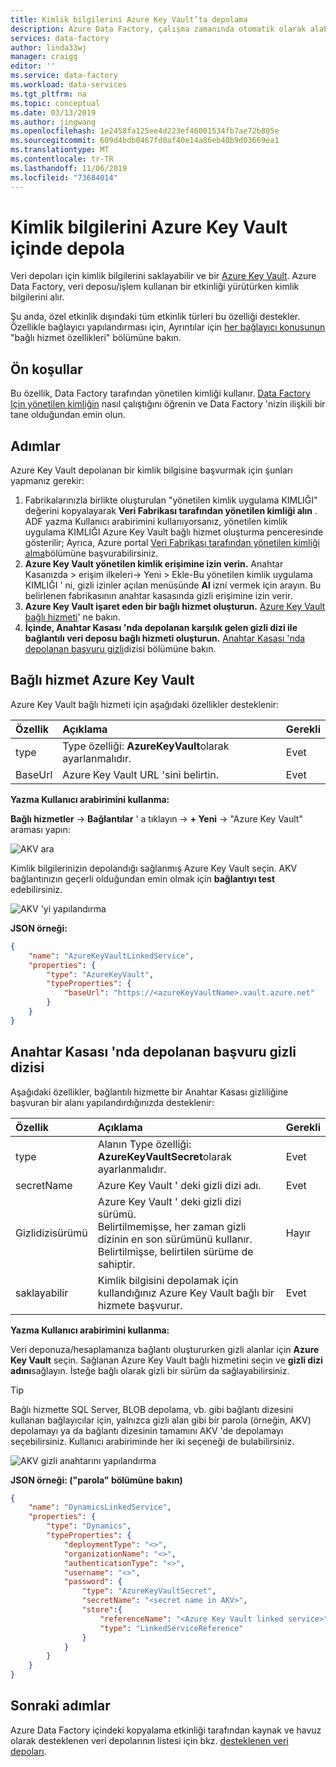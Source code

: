 ```yaml
---
title: Kimlik bilgilerini Azure Key Vault’ta depolama
description: Azure Data Factory, çalışma zamanında otomatik olarak alabileceği bir Azure Anahtar Kasası 'nda kullanılan veri depoları için kimlik bilgilerini nasıl depolayacağınızı öğrenin.
services: data-factory
author: linda33wj
manager: craigg
editor: ''
ms.service: data-factory
ms.workload: data-services
ms.tgt_pltfrm: na
ms.topic: conceptual
ms.date: 03/13/2019
ms.author: jingwang
ms.openlocfilehash: 1e2458fa125ee4d223ef46001534fb7ae72b805e
ms.sourcegitcommit: 609d4bdb0467fd0af40e14a86eb40b9d03669ea1
ms.translationtype: MT
ms.contentlocale: tr-TR
ms.lasthandoff: 11/06/2019
ms.locfileid: "73684014"
---
```

# <a name="store-credential-in-azure-key-vault"></a>Kimlik bilgilerini Azure Key Vault içinde depola

Veri depoları için kimlik bilgilerini saklayabilir ve bir [Azure Key Vault](../key-vault/key-vault-overview.md). Azure Data Factory, veri deposu/işlem kullanan bir etkinliği yürütürken kimlik bilgilerini alır.

Şu anda, özel etkinlik dışındaki tüm etkinlik türleri bu özelliği destekler. Özellikle bağlayıcı yapılandırması için, Ayrıntılar için [her bağlayıcı konusunun](copy-activity-overview.md#supported-data-stores-and-formats) "bağlı hizmet özellikleri" bölümüne bakın.

## <a name="prerequisites"></a>Ön koşullar

Bu özellik, Data Factory tarafından yönetilen kimliği kullanır. [Data Factory Için yönetilen kimliğin](data-factory-service-identity.md) nasıl çalıştığını öğrenin ve Data Factory 'nizin ilişkili bir tane olduğundan emin olun.

## <a name="steps"></a>Adımlar

Azure Key Vault depolanan bir kimlik bilgisine başvurmak için şunları yapmanız gerekir:

1. Fabrikalarınızla birlikte oluşturulan "yönetilen kimlik uygulama KIMLIĞI" değerini kopyalayarak **Veri Fabrikası tarafından yönetilen kimliği alın** . ADF yazma Kullanıcı arabirimini kullanıyorsanız, yönetilen kimlik uygulama KIMLIĞI Azure Key Vault bağlı hizmet oluşturma penceresinde gösterilir; Ayrıca, Azure portal [Veri Fabrikası tarafından yönetilen kimliği alma](data-factory-service-identity.md#retrieve-managed-identity)bölümüne başvurabilirsiniz.
2. **Azure Key Vault yönetilen kimlik erişimine izin verin.** Anahtar Kasanızda > erişim ilkeleri-> Yeni > Ekle-Bu yönetilen kimlik uygulama KIMLIĞI ' ni, gizli izinler açılan menüsünde **Al** izni vermek için arayın. Bu belirlenen fabrikasının anahtar kasasında gizli erişimine izin verir.
3. **Azure Key Vault işaret eden bir bağlı hizmet oluşturun.** [Azure Key Vault bağlı hizmeti](#azure-key-vault-linked-service)' ne bakın.
4. **İçinde, Anahtar Kasası 'nda depolanan karşılık gelen gizli dizi ile bağlantılı veri deposu bağlı hizmeti oluşturun.** [Anahtar Kasası 'nda depolanan başvuru gizli](#reference-secret-stored-in-key-vault)dizisi bölümüne bakın.

## <a name="azure-key-vault-linked-service"></a>Bağlı hizmet Azure Key Vault

Azure Key Vault bağlı hizmeti için aşağıdaki özellikler desteklenir:

| Özellik | Açıklama | Gerekli |
|:--- |:--- |:--- |
| type | Type özelliği: **AzureKeyVault**olarak ayarlanmalıdır. | Evet |
| BaseUrl | Azure Key Vault URL 'sini belirtin. | Evet |

**Yazma Kullanıcı arabirimini kullanma:**

**Bağlı hizmetler** -> **Bağlantılar** ' a tıklayın ->  **+ Yeni** -> "Azure Key Vault" araması yapın:

![AKV ara](media/store-credentials-in-key-vault/search-akv.png)

Kimlik bilgilerinizin depolandığı sağlanmış Azure Key Vault seçin. AKV bağlantınızın geçerli olduğundan emin olmak için **bağlantıyı test** edebilirsiniz. 

![AKV 'yi yapılandırma](media/store-credentials-in-key-vault/configure-akv.png)

**JSON örneği:**

```json
{
    "name": "AzureKeyVaultLinkedService",
    "properties": {
        "type": "AzureKeyVault",
        "typeProperties": {
            "baseUrl": "https://<azureKeyVaultName>.vault.azure.net"
        }
    }
}
```

## <a name="reference-secret-stored-in-key-vault"></a>Anahtar Kasası 'nda depolanan başvuru gizli dizisi

Aşağıdaki özellikler, bağlantılı hizmette bir Anahtar Kasası gizliliğine başvuran bir alanı yapılandırdığınızda desteklenir:

| Özellik | Açıklama | Gerekli |
|:--- |:--- |:--- |
| type | Alanın Type özelliği: **AzureKeyVaultSecret**olarak ayarlanmalıdır. | Evet |
| secretName | Azure Key Vault ' deki gizli dizi adı. | Evet |
| Gizlidizisürümü | Azure Key Vault ' deki gizli dizi sürümü.<br/>Belirtilmemişse, her zaman gizli dizinin en son sürümünü kullanır.<br/>Belirtilmişse, belirtilen sürüme de sahiptir.| Hayır |
| saklayabilir | Kimlik bilgisini depolamak için kullandığınız Azure Key Vault bağlı bir hizmete başvurur. | Evet |

**Yazma Kullanıcı arabirimini kullanma:**

Veri deponuza/hesaplamanıza bağlantı oluştururken gizli alanlar için **Azure Key Vault** seçin. Sağlanan Azure Key Vault bağlı hizmetini seçin ve **gizli dizi adını**sağlayın. İsteğe bağlı olarak gizli bir sürüm da sağlayabilirsiniz. 

>[!TIP]
>Bağlı hizmette SQL Server, BLOB depolama, vb. gibi bağlantı dizesini kullanan bağlayıcılar için, yalnızca gizli alan gibi bir parola (örneğin, AKV) depolamayı ya da bağlantı dizesinin tamamını AKV 'de depolamayı seçebilirsiniz. Kullanıcı arabiriminde her iki seçeneği de bulabilirsiniz.

![AKV gizli anahtarını yapılandırma](media/store-credentials-in-key-vault/configure-akv-secret.png)

**JSON örneği: ("parola" bölümüne bakın)**

```json
{
    "name": "DynamicsLinkedService",
    "properties": {
        "type": "Dynamics",
        "typeProperties": {
            "deploymentType": "<>",
            "organizationName": "<>",
            "authenticationType": "<>",
            "username": "<>",
            "password": {
                "type": "AzureKeyVaultSecret",
                "secretName": "<secret name in AKV>",
                "store":{
                    "referenceName": "<Azure Key Vault linked service>",
                    "type": "LinkedServiceReference"
                }
            }
        }
    }
}
```

## <a name="next-steps"></a>Sonraki adımlar
Azure Data Factory içindeki kopyalama etkinliği tarafından kaynak ve havuz olarak desteklenen veri depolarının listesi için bkz. [desteklenen veri depoları](copy-activity-overview.md#supported-data-stores-and-formats).
